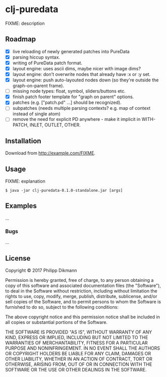 # clj-puredata

FIXME: description

## Roadmap

- [x] live reloading of newly generated patches into PureData
- [x] parsing hiccup syntax.
- [x] writing of PureData patch format.
- [x] layout engine: uses ascii dims, maybe nicer with image dims?
- [x] layout engine: don't overwrite nodes that already have :x or :y set.
- [x] layout engine: push auto-layouted nodes down (so they're outside the graph-on-parent frame).
- [ ] missing node types: float, symbol, sliders/buttons etc.
- [x] finish patch footer template for "graph on parent" options.
- [x] patches (e.g. ["patch.pd" ...] should be recognized).
- [ ] subpatches (needs multiple parsing contexts? e.g. map of context instead of single atom)
- [ ] remove the need for explicit PD anywhere - make it implicit in WITH-PATCH, INLET, OUTLET, OTHER.

## Installation

Download from http://example.com/FIXME.

## Usage

FIXME: explanation

    $ java -jar clj-puredata-0.1.0-standalone.jar [args]

## Examples

...

### Bugs

...

## License

Copyright © 2017 Philipp Dikmann

Permission is hereby granted, free of charge, to any person obtaining a copy of this software and associated documentation files (the "Software"), to deal in the Software without restriction, including without limitation the rights to use, copy, modify, merge, publish, distribute, sublicense, and/or sell copies of the Software, and to permit persons to whom the Software is furnished to do so, subject to the following conditions:

The above copyright notice and this permission notice shall be included in all copies or substantial portions of the Software.

THE SOFTWARE IS PROVIDED "AS IS", WITHOUT WARRANTY OF ANY KIND, EXPRESS OR IMPLIED, INCLUDING BUT NOT LIMITED TO THE WARRANTIES OF MERCHANTABILITY, FITNESS FOR A PARTICULAR PURPOSE AND NONINFRINGEMENT. IN NO EVENT SHALL THE AUTHORS OR COPYRIGHT HOLDERS BE LIABLE FOR ANY CLAIM, DAMAGES OR OTHER LIABILITY, WHETHER IN AN ACTION OF CONTRACT, TORT OR OTHERWISE, ARISING FROM, OUT OF OR IN CONNECTION WITH THE SOFTWARE OR THE USE OR OTHER DEALINGS IN THE SOFTWARE.

